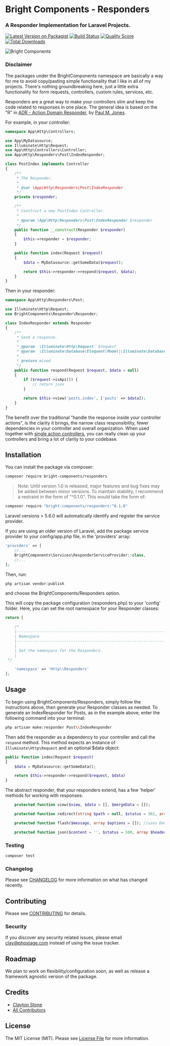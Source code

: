 # Bright Components - Responders
### A Responder Implementation for Laravel Projects.

[![Latest Version on Packagist](https://img.shields.io/packagist/v/bright-components/responders.svg)](https://packagist.org/packages/bright-components/responders)
[![Build Status](https://img.shields.io/travis/bright-components/responders/master.svg)](https://travis-ci.org/bright-components/responders)
[![Quality Score](https://img.shields.io/scrutinizer/g/bright-components/responders.svg)](https://scrutinizer-ci.com/g/bright-components/responders)
[![Total Downloads](https://img.shields.io/packagist/dt/bright-components/responders.svg)](https://packagist.org/packages/bright-components/responders)

![Bright Components](https://s3.us-east-2.amazonaws.com/bright-components/bc_large.png "Bright Components")

### Disclaimer
The packages under the BrightComponents namespace are basically a way for me to avoid copy/pasting simple functionality that I like in all of my projects. There's nothing groundbreaking here, just a little extra functionality for form requests, controllers, custom rules, services, etc.

Responders are a great way to make your controllers slim and keep the code related to responses in one place. The general idea is based on the "R" in [ADR - Action Domain Responder](http://paul-m-jones.com/archives/5970), by [Paul M. Jones](https://twitter.com/pmjones).

For example, in your controller:

```php
namespace App\Http\Controllers;

use App\MyDatasource;
use Illuminate\Http\Request;
use App\Http\Controllers\Controller;
use App\Http\Responders\Post\IndexResponder;

class PostIndex implements Controller
{
    /**
     * The Responder.
     *
     * @var \App\Http\Responders\Post\IndexResponder
     */
    private $responder;

    /**
     * Construct a new PostIndex Controller.
     *
     * @param \App\Http\Responders\Post\IndexResponder $responder
     */
    public function __construct(Responder $responder)
    {
        $this->responder = $responder;
    }

    public function index(Request $request)
    {
        $data = MyDatasource::getSomeData($request);

        return $this->responder->respond($request, $data);
    }
}
```

Then in your responder:

```php
namespace App\Http\Responders\Post;

use Illuminate\Http\Request;
use BrightComponents\Responder\Responder;

class IndexResponder extends Responder
{
    /**
     * Send a response.
     *
     * @param  \Illuminate\Http\Request  $request
     * @param  \Illuminate\Database\Eloquent\Model|\Illuminate\Database\Eloquent\Collection|array|null  $data
     *
     * @return mixed
     */
    public function respond(Request $request, $data = null)
    {
        if ($request->isApi()) {
            // return json
        }

        return $this->view('posts.index', ['posts' => $data]);
    }
}

```

The benefit over the traditional "handle the response inside your controller actions", is the clarity it brings, the narrow class responsibility, fewer dependencies in your controller and overall organization. When used together with [single action controllers](https://laravel.com/docs/5.6/controllers#single-action-controllers), you can really clean up your controllers and bring a lot of clarity to your codebase.

## Installation

You can install the package via composer:

```bash
composer require bright-components/responders
```

> Note: Until version 1.0 is released, major features and bug fixes may be added between minor versions. To maintain stability, I recommend a restraint in the form of "^0.1.0". This would take the form of:
```bash
composer require "bright-components/responders:^0.1.0"
```

Laravel versions > 5.6.0 will automatically identify and register the service provider.

If you are using an older version of Laravel, add the package service provider to your config/app.php file, in the 'providers' array:
```php
'providers' => [
    //...
    BrightComponents\Services\ResponderServiceProvider::class,
    //...
];
```

Then, run:
```bash
php artisan vendor:publish
```
and choose the BrightComponents/Responders option.

This will copy the package configuration (responders.php) to your 'config' folder.
Here, you can set the root namespace for your Responder classes:

```php
return [

    /*
    |--------------------------------------------------------------------------
    | Namespace
    |--------------------------------------------------------------------------
    |
    | Set the namespace for the Responders.
    |
 */

    'namespace' => 'Http\\Responders'
];
```

## Usage

To begin using BrightComponents/Responders, simply follow the instructions above, then generate your Responder classes as needed.
To generate an IndexResponder for Posts, as in the example above, enter the following command into your terminal:

```bash
php artisan make:responder Post\\IndexResponder
```

Then add the responder as a dependency to your controller and call the ```respond``` method. This method expects an instance of ```Illuminate\Http\Request``` and an optional $data object:

```php
public function index(Request $request)
{
    $data = MyDatasource::getSomeData();

    return $this->responder->respond($request, $data)
}
```

The abstract responder, that your responders extend, has a few 'helper' methods for working with responses:
```php
    protected function view($view, $data = [], $mergeData = []);

    protected function redirect(string $path = null, $status = 302, array $headers = [], $secure = null);

    protected function flash($message, array $options = []); //uses DevMarketer/LaraFlash

    protected function json($content = '', $status = 500, array $headers = []);
```

### Testing

``` bash
composer test
```

### Changelog

Please see [CHANGELOG](CHANGELOG.md) for more information on what has changed recently.

## Contributing

Please see [CONTRIBUTING](CONTRIBUTING.md) for details.

### Security

If you discover any security related issues, please email clay@phpstage.com instead of using the issue tracker.

## Roadmap

We plan to work on flexibility/configuration soon, as well as release a framework agnostic version of the package.

## Credits

- [Clayton Stone](https://github.com/devcircus)
- [All Contributors](../../contributors)

## License

The MIT License (MIT). Please see [License File](LICENSE.md) for more information.
